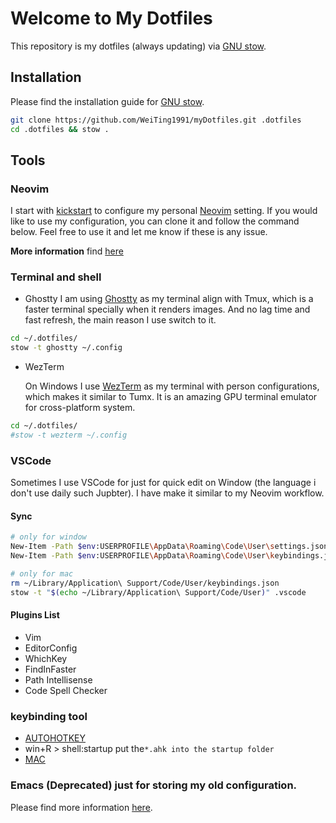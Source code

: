 # Welcome to My Dotfiles

This repository is my dotfiles (always updating) via [GNU stow].

## Installation

Please find the installation guide for [GNU stow].

```bash
git clone https://github.com/WeiTing1991/myDotfiles.git .dotfiles
cd .dotfiles && stow .
```

## Tools

### Neovim
I start with [kickstart] to configure my personal [Neovim] setting. If you would like to use my configuration, you can clone it and follow the command below. Feel free to use it and let me know if these is any issue.

**More information** find [here](/.config/nvim/readme.md)

### Terminal and shell

- Ghostty
  I am using [Ghostty](https://github.com/ghostty-org/ghostty) as my terminal align with Tmux, which is a faster terminal specially when it renders images. And no lag time and fast refresh, the main reason I use switch to it.

```bash
cd ~/.dotfiles/
stow -t ghostty ~/.config
```

- WezTerm

  On Windows I use [WezTerm](https://wezfurlong.org/wezterm/) as my terminal with person configurations, which makes it similar to Tumx. It is an amazing GPU terminal emulator for cross-platform system.

```bash
cd ~/.dotfiles/
#stow -t wezterm ~/.config
```

### VSCode

Sometimes I use VSCode for just for quick edit on Window (the language i don't use daily such Jupbter). I have make it similar to my Neovim workflow.

#### Sync

```bash
# only for window
New-Item -Path $env:USERPROFILE\AppData\Roaming\Code\User\settings.json -ItemType SymbolicLink -Value $env:USERPROFILE\.dotfiles\.vscode\settings.json -Force
New-Item -Path $env:USERPROFILE\AppData\Roaming\Code\User\keybindings.json -ItemType SymbolicLink -Value $env:USERPROFILE\.dotfiles\.vscode\keybindings.json -Force
```

```bash
# only for mac
rm ~/Library/Application\ Support/Code/User/keybindings.json
stow -t "$(echo ~/Library/Application\ Support/Code/User)" .vscode
```
#### Plugins List
- Vim
- EditorConfig
- WhichKey
- FindInFaster
- Path Intellisense
- Code Spell Checker

### keybinding tool
- [AUTOHOTKEY](https://www.autohotkey.com/)
- win+R > shell:startup put the`*.ahk into the startup folder`
- [MAC](https://www.hammerspoon.org/faq/)

### Emacs (Deprecated) just for storing my old configuration.
Please find more information [here](./Emacs.org).

<!-- link -->
[kickstart]: https://github.com/nvim-lua/kickstart.nvim
[Neovim]: https://neovim.io/
[GNU stow]: https://www.gnu.org/software/stow/manual/stow.html

